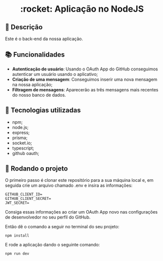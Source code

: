 <h1 align="center">:rocket: Aplicação no NodeJS</h1>

## :memo: Descrição
Este é o back-end da nossa aplicação.

## :books: Funcionalidades
* <b>Autenticação de usuário</b>: Usando o OAuth App do GitHub conseguimos autenticar um usuário usando o aplicativo;
* <b>Criação de uma mensagem</b>: Conseguimos inserir uma nova mensagem na nossa aplicação;
* <b>Filtragem de mensagens</b>: Aparecerão as três mensagens mais recentes do nosso banco de dados.

## :wrench: Tecnologias utilizadas
* npm;
* node.js;
* express;
* prisma;
* socket.io;
* typescript;
* github oauth;

## :rocket: Rodando o projeto
O primeiro passo é clonar este repositório para a sua máquina local e, em seguida crie um arquivo chamado .env e insira as informações:
```
GITHUB_CLIENT_ID=
GITHUB_CLIENT_SECRET=
JWT_SECRET=
```
Consiga essas informações ao criar um OAuth App novo nas configurações de desenvolvedor no seu perfil do GitHub.

Então dê o comando a seguir no terminal do seu projeto:
```
npm install
```

E rode a aplicação dando o seguinte comando:
```
npm run dev
```
